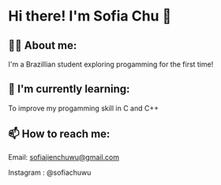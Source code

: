 # Hi there! I'm Sofia Chu 👋
##  💁‍♀️ About me: 
I'm a Brazillian student exploring progamming for the first time!

## 🌱 I'm currently learning:
To improve my progamming skill in C and C++

## 📫 How to reach me:
Email: sofiajienchuwu@gmail.com

Instagram : @sofiachuwu



<!--
**sjecw/sjecw** is a ✨ _special_ ✨ repository because its `README.md` (this file) appears on your GitHub profile.

Here are some ideas to get you started:

- 🔭 I’m currently working on ...
- 🌱 I’m currently learning ...
- 👯 I’m looking to collaborate on ...
- 🤔 I’m looking for help with ...
- 💬 sk me about ...
- 📫 How to reach me: ...
- 😄 Pronouns: ...
- ⚡ Fun fact: ...
-->
